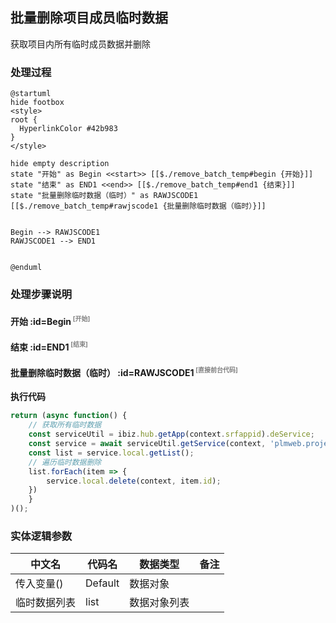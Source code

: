 ## 批量删除项目成员临时数据 <!-- {docsify-ignore-all} -->

   获取项目内所有临时成员数据并删除

### 处理过程

```plantuml
@startuml
hide footbox
<style>
root {
  HyperlinkColor #42b983
}
</style>

hide empty description
state "开始" as Begin <<start>> [[$./remove_batch_temp#begin {开始}]]
state "结束" as END1 <<end>> [[$./remove_batch_temp#end1 {结束}]]
state "批量删除临时数据（临时）" as RAWJSCODE1  [[$./remove_batch_temp#rawjscode1 {批量删除临时数据（临时）}]]


Begin --> RAWJSCODE1
RAWJSCODE1 --> END1


@enduml
```


### 处理步骤说明

#### 开始 :id=Begin<sup class="footnote-symbol"> <font color=gray size=1>[开始]</font></sup>




#### 结束 :id=END1<sup class="footnote-symbol"> <font color=gray size=1>[结束]</font></sup>




#### 批量删除临时数据（临时） :id=RAWJSCODE1<sup class="footnote-symbol"> <font color=gray size=1>[直接前台代码]</font></sup>



<p class="panel-title"><b>执行代码</b></p>

```javascript
return (async function() { 
    // 获取所有临时数据
    const serviceUtil = ibiz.hub.getApp(context.srfappid).deService;
    const service = await serviceUtil.getService(context, 'plmweb.project_member');
    const list = service.local.getList();
    // 遍历临时数据删除
    list.forEach(item => {
        service.local.delete(context, item.id);
    })
    } 
)();

```



### 实体逻辑参数

|    中文名   |    代码名    |  数据类型      |备注 |
| --------| --------| --------  | --------   |
|传入变量(<i class="fa fa-check"/></i>)|Default|数据对象||
|临时数据列表|list|数据对象列表||
